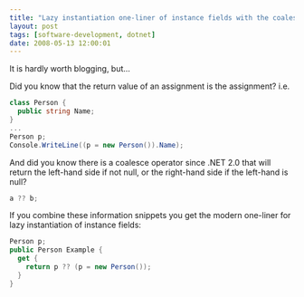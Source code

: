 ```yaml
---
title: "Lazy instantiation one-liner of instance fields with the coalesce operator"
layout: post
tags: [software-development, dotnet]
date: 2008-05-13 12:00:01
---
```


It is hardly worth blogging, but...

Did you know that the return value of an assignment is the assignment? i.e.

```csharp
class Person {
  public string Name;
}
...
Person p;
Console.WriteLine((p = new Person()).Name);
```

And did you know there is a coalesce operator since .NET 2.0 that will return the left-hand side if not null, or the right-hand side if the left-hand is null?

```csharp
a ?? b;
```

If you combine these information snippets you get the modern one-liner for lazy instantiation of instance fields:

```csharp
Person p;
public Person Example {
  get {
    return p ?? (p = new Person());
  }
}
```